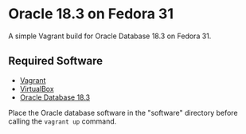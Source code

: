 # Oracle 18.3 on Fedora 31

A simple Vagrant build for Oracle Database 18.3 on Fedora 31.

## Required Software

* [Vagrant](https://www.vagrantup.com/downloads.html)
* [VirtualBox](https://www.virtualbox.org/wiki/Downloads)
* [Oracle Database 18.3](http://www.oracle.com/technetwork/database/enterprise-edition/downloads/index.html)

Place the Oracle database software in the "software" directory before calling the `vagrant up` command.
